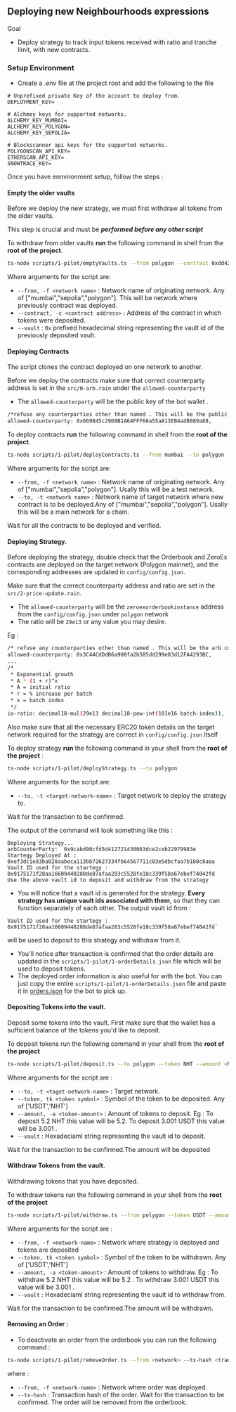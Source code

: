 ## Deploying new Neighbourhoods expressions

Goal
- Deploy strategy to track input tokens received with ratio and tranche limit, with new contracts. 
### Setup Environment 
- Create a .env file at the project root and add the following to the file 
```
# Unprefixed private Key of the account to deploy from. 
DEPLOYMENT_KEY=  

# Alchmey keys for supported networks.
ALCHEMY_KEY_MUMBAI=
ALCHEMY_KEY_POLYGON=
ALCHEMY_KEY_SEPOLIA= 

# Blockscanner api keys for the supported networks.
POLYGONSCAN_API_KEY=
ETHERSCAN_API_KEY=
SNOWTRACE_KEY= 
```

Once you have ennvironment setup, follow the steps : 
#### Empty the older vaults
Before we deploy the new strategy, we must first withdraw all tokens from the older vaults. 

This step is crucial and must be ***performed before any other script***

To withdraw from older vaults **run** the following command in shell from the **root of the project**.


```sh
ts-node scripts/1-pilot/emptyVaults.ts --from polygon --contract 0xdd42ed000da6716044db223a0f9e6f02e6c86af3 --vault 0x6e844f3117659a033e3666d07f76a335ba8f104cbaa9d969443c8c54ae1b0fe3
```

Where arguments for the script are:

- `--from, -f <network name>` : Network name of originating network. Any of ["mumbai","sepolia","polygon"]. This will be network where previously contract was deployed.
- `--contract, -c <contract address>` : Address of the contract in which tokens were deposited.
- `--vault` : `0x` prefixed hexadecimal string representing the vault id of the previously deposited vault. 

#### Deploying Contracts

The script clones the contract deployed on one network to another. 

Before we deploy the contracts make sure that correct counterparty address is set in the `src/0-arb.rain` under the `allowed-counterparty` 
- The `allowed-counterparty` will be the public key of the bot wallet . 
```sh
/*refuse any counterparties other than named . This will be the public key of the bot wallet.*/
allowed-counterparty: 0x669845c29D9B1A64FFF66a55aA13EB4adB889a88,
```

To deploy contracts **run** the following command in shell from the **root of the project**.

```sh
ts-node scripts/1-pilot/deployContracts.ts --from mumbai --to polygon
```
Where arguments for the script are:

- `--from, -f <network name>` : Network name of originating network. Any of ["mumbai","sepolia","polygon"]. Usally this will be a test network.
- `--to, -t <network name>` : Network name of target network where new contract is to be deployed.Any of ["mumbai","sepolia","polygon"]. Usally this will be a main network for a chain.

Wait for all the contracts to be deployed and verified.

#### Deploying Strategy.

Before deploying the strategy, double check that the Orderbook and ZeroEx contracts are deployed on the target network (Polygon mainnet), and the corresponding addresses are updated in `config/config.json`.

Make sure that the correct counterparty address and ratio are set in the `src/2-price-update.rain`. 
- The `allowed-counterparty` will be the `zeroexorderbookinstance` address from the `config/config.json` under `polygon` network
- The ratio will be `29e13` or any value you may desire. 

Eg : 
```sh
/* refuse any counterparties other than named . This will be the arb contract instance address. */
allowed-counterparty: 0x3C44CdDdB6a900fa2b585dd299e03d12FA4293BC, 
...
/*
 * Exponential growth
 * A * (1 + r)^x
 * A = initial ratio
 * r = % increase per batch
 * x = batch index
 */
io-ratio: decimal18-mul(29e13 decimal18-pow-int(101e16 batch-index)), 
```
Also make sure that all the necessary ERC20 token details on the target network required for the strategy are correct in `config/config.json` itself

To deploy strategy **run** the following command in your shell from the **root of the project** :

```sh
ts-node scripts/1-pilot/deployStrategy.ts --to polygon
```

Where arguments for the script are:

- `--to, -t <target-network-name>` : Target network to deploy the strategy to.

Wait for the transaction to be confirmed. 

The output of the command will look something like this : 
```
Deploying Strategy...
arbCounterParty:  0x9cabd90cfd5d412721430063dce2ceb22979983e
Startegy Deployed At : 0xef3dc1e83ba028aabeca113bb72627334fb64567711c03e5dbcfaa7b180c8aea
Vault ID used for the startegy : 0x9175171f28aa16609440288de87afaa283c5528fe18c339f58a67ebef74042fd
Use the above vault id to deposit and withdraw from the strategy 
```
- You will notice that a vault id is generated for the strategy. **Every strategy has unique vault ids associated with them**, so that they can function separately of each other. The output vault id from : 
```
Vault ID used for the startegy : 0x9175171f28aa16609440288de87afaa283c5528fe18c339f58a67ebef74042fd` 
``` 
will be used to deposit to this strategy and withdraw from it. 
- You'll notice after transaction is confirmed that the order details are updated in the `scripts/1-pilot/1-orderDetails.json` file which will be used to deposit tokens. 
- The deployed order information is also useful for with the bot. You can just copy the entire `scripts/1-pilot/1-orderDetails.json` file and paste it in [orders.json](https://github.com/h20liquidity/zeroex-take-order-bot/blob/master/orders.json) for the bot to pick up. 

#### Depositing Tokens into the vault.

Deposit some tokens into the vault. First make sure that the wallet has a sufficient balance of the tokens you'd like to deposit.

To deposit tokens run the following command in your shell from the **root of the project**

```sh
ts-node scripts/1-pilot/deposit.ts --to polygon --token NHT --amount <NHT-Amount> --vault <hex-string>
```

Where arguments for the script are :

- `--to, -t <taget-network-name>` : Target network.
- `--token, tk <token symbol>` : Symbol of the token to be deposited. Any of ['USDT','NHT']
- `--amount, -a <token-amount>` : Amount of tokens to deposit. Eg : To deposit 5.2 NHT this value will be 5.2. To deposit 3.001 USDT this value will be 3.001 . 
- `--vault` : Hexadeciaml string representing the vault id to deposit. 

Wait for the transaction to be confirmed.The amount will be deposited 

#### Withdraw Tokens from the vault.

Withdrawing tokens that you have deposited.

To withdraw tokens run the following command in your shell from the **root of the project**

```sh
ts-node scripts/1-pilot/withdraw.ts --from polygon --token USDT --amount <USDT-Amount> --vault <hex-string>
```

Where arguments for the script are :

- `--from, -f <network-name>` : Network where strategy is deployed and tokens are deposited
- `--token, tk <token symbol>` : Symbol of the token to be withdrawn. Any of ['USDT','NHT']
- `--amount, -a <token-amount>` : Amount of tokens to withdraw. Eg : To withdraw 5.2 NHT this value will be 5.2 . To withdraw 3.001 USDT this value will be 3.001 .
- `--vault` : Hexadeciaml string representing the vault id to withdraw from. 

Wait for the transaction to be confirmed.The amount will be withdrawn.  

#### Removing an Order : 
- To deactivate an order from the orderbook you can run the following command : 
```sh
ts-node scripts/1-pilot/removeOrder.ts --from <network> --tx-hash <transaction-hash>
``` 
where : 
- `--from, -f <network-name>` : Network where order was deployed.
- `--tx-hash` : Transaction hash of the order. 
Wait for the transaction to be confirmed. The order will be removed from the orderbook. 


